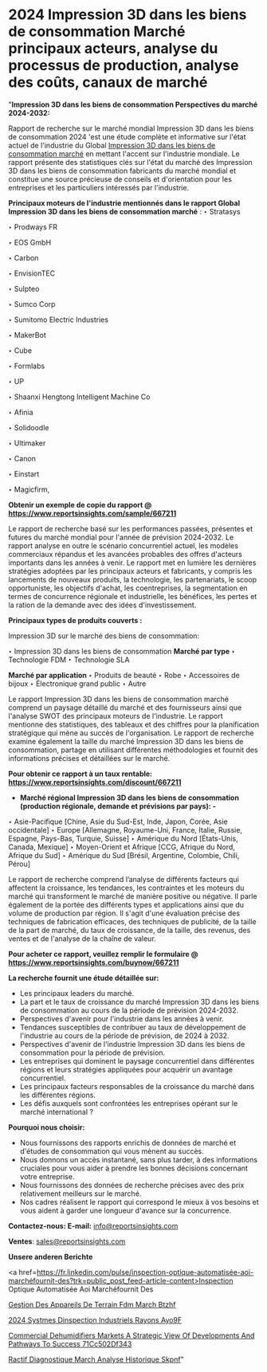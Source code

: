 # 2024 Impression 3D dans les biens de consommation Marché principaux acteurs, analyse du processus de production, analyse des coûts, canaux de marché

"<strong>Impression 3D dans les biens de consommation Perspectives du marché 2024-2032:</strong>

Rapport de recherche sur le marché mondial Impression 3D dans les biens de consommation 2024 'est une étude complète et informative sur l'état actuel de l'industrie du Global <a href=https://www.reportsinsights.com/sample/667211>Impression 3D dans les biens de consommation marché</a> en mettant l'accent sur l'industrie mondiale. Le rapport présente des statistiques clés sur l'état du marché des Impression 3D dans les biens de consommation fabricants du marché mondial et constitue une source précieuse de conseils et d'orientation pour les entreprises et les particuliers intéressés par l'industrie.

<strong>Principaux moteurs de l'industrie mentionnés dans le rapport Global Impression 3D dans les biens de consommation marché</strong> :
‣ Stratasys

‣ Prodways FR

‣ EOS GmbH

‣ Carbon

‣ EnvisionTEC

‣ Sulpteo

‣ Sumco Corp

‣ Sumitomo Electric Industries

‣ MakerBot

‣ Cube

‣ Formlabs

‣ UP

‣ Shaanxi Hengtong Intelligent Machine Co

‣ Afinia

‣ Solidoodle

‣ Ultimaker

‣ Canon

‣ Einstart

‣ Magicfirm,

<strong>Obtenir un exemple de copie du rapport @ <a href=https://www.reportsinsights.com/sample/667211>https://www.reportsinsights.com/sample/667211</a></strong>

Le rapport de recherche basé sur les performances passées, présentes et futures du marché mondial pour l'année de prévision 2024-2032. Le rapport analyse en outre le scénario concurrentiel actuel, les modèles commerciaux répandus et les avancées probables des offres d'acteurs importants dans les années à venir. Le rapport met en lumière les dernières stratégies adoptées par les principaux acteurs et fabricants, y compris les lancements de nouveaux produits, la technologie, les partenariats, le scoop opportuniste, les objectifs d'achat, les coentreprises, la segmentation en termes de concurrence régionale et industrielle, les bénéfices, les pertes et la ration de la demande avec des idées d'investissement.

<strong>Principaux types de produits couverts :</strong>

Impression 3D sur le marché des biens de consommation:

‣  Impression 3D dans les biens de consommation <strong> Marché <strong> par type </strong> </strong>
‣ Technologie FDM
‣ Technologie SLA

<strong>Marché par application </strong>
‣ Produits de beauté
‣ Robe
‣ Accessoires de bijoux
‣ Électronique grand public
‣ Autre

Le rapport Impression 3D dans les biens de consommation marché comprend un paysage détaillé du marché et des fournisseurs ainsi que l'analyse SWOT des principaux moteurs de l'industrie. Le rapport mentionne des statistiques, des tableaux et des chiffres pour la planification stratégique qui mène au succès de l'organisation. Le rapport de recherche examine également la taille du marché Impression 3D dans les biens de consommation, partage en utilisant différentes méthodologies et fournit des informations précises et détaillées sur le marché.

<strong>Pour obtenir ce rapport à un taux rentable: <a href=https://www.reportsinsights.com/discount/667211>https://www.reportsinsights.com/discount/667211</a></strong>
<ul>
  <li><strong>Marché régional Impression 3D dans les biens de consommation (production régionale, demande et prévisions par pays): -</strong></li>
</ul>
‣ Asie-Pacifique [Chine, Asie du Sud-Est, Inde, Japon, Corée, Asie occidentale]
‣ Europe [Allemagne, Royaume-Uni, France, Italie, Russie, Espagne, Pays-Bas, Turquie, Suisse]
‣ Amérique du Nord [États-Unis, Canada, Mexique]
‣ Moyen-Orient et Afrique [CCG, Afrique du Nord, Afrique du Sud]
‣ Amérique du Sud [Brésil, Argentine, Colombie, Chili, Pérou]

Le rapport de recherche comprend l’analyse de différents facteurs qui affectent la croissance, les tendances, les contraintes et les moteurs du marché qui transforment le marché de manière positive ou négative. Il parle également de la portée des différents types et applications ainsi que du volume de production par région. Il s'agit d'une évaluation précise des techniques de fabrication efficaces, des techniques de publicité, de la taille de la part de marché, du taux de croissance, de la taille, des revenus, des ventes et de l'analyse de la chaîne de valeur.

<strong>Pour acheter ce rapport, veuillez remplir le formulaire @   <a href=https://www.reportsinsights.com/buynow/667211>https://www.reportsinsights.com/buynow/667211</a></strong>

<strong>La recherche fournit une étude détaillée sur:</strong>
<ul>
  <li>Les principaux leaders du marché.</li>
  <li>La part et le taux de croissance du marché Impression 3D dans les biens de consommation au cours de la période de prévision 2024-2032.</li>
  <li>Perspectives d'avenir pour l'industrie dans les années à venir.</li>
  <li>Tendances susceptibles de contribuer au taux de développement de l'industrie au cours de la période de prévision, de 2024 à 2032.</li>
  <li>Perspectives d'avenir de l'industrie Impression 3D dans les biens de consommation pour la période de prévision.</li>
  <li>Les entreprises qui dominent le paysage concurrentiel dans différentes régions et leurs stratégies appliquées pour acquérir un avantage concurrentiel.</li>
  <li>Les principaux facteurs responsables de la croissance du marché dans les différentes régions.</li>
  <li>Les défis auxquels sont confrontées les entreprises opérant sur le marché international ?</li>
</ul>
<strong>Pourquoi nous choisir:</strong>
<ul>
  <li>Nous fournissons des rapports enrichis de données de marché et d'études de consommation qui vous mènent au succès.</li>
  <li>Nous donnons un accès instantané, sans plus tarder, à des informations cruciales pour vous aider à prendre les bonnes décisions concernant votre entreprise.</li>
  <li>Nous fournissons des données de recherche précises avec des prix relativement meilleurs sur le marché.</li>
  <li>Nos cadres réalisent le rapport qui correspond le mieux à vos besoins et vous aident à garder une longueur d'avance sur la concurrence.</li>
</ul>
<strong>Contactez-nous:
</strong><strong>E-mail:</strong> <a href=mailto:info@reportsinsights.com>info@reportsinsights.com</a>

<strong>Ventes</strong>: <a href=mailto:sales@reportsinsights.com>sales@reportsinsights.com</a>

<strong>Unsere anderen Berichte</strong>

<a href=https://fr.linkedin.com/pulse/inspection-optique-automatisée-aoi-marchéfournit-des?trk=public_post_feed-article-content>Inspection Optique Automatisée Aoi Marchéfournit Des</a>

<a href=https://www.linkedin.com/pulse/gestion-des-appareils-de-terrain-fdm-march%C3%A9-btzhf/>Gestion Des Appareils De Terrain Fdm March Btzhf</a>

<a href=https://www.linkedin.com/pulse/2024-syst%C3%A8mes-dinspection-industriels-%C3%A0-rayons-ayo9f/>2024 Systmes Dinspection Industriels  Rayons Ayo9F</a>

<a href=https://medium.com/@ranediksha451/commercial-dehumidifiers-markets-a-strategic-view-of-developments-and-pathways-to-success-71cc502df343>Commercial Dehumidifiers Markets A Strategic View Of Developments And Pathways To Success 71Cc502Df343</a>

<a href=https://www.linkedin.com/pulse/r%C3%A9actif-diagnostique-march%C3%A9-analyse-historique-skpnf/>Ractif Diagnostique March Analyse Historique Skpnf</a>"
